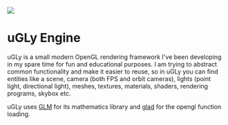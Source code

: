 ![](https://www.dropbox.com/s/pyg0andmpovvkhx/ued1.jpg?dl=1)

# uGLy Engine
uGLy is a small modern OpenGL rendering framework I've been developing in my spare time for fun and educational purposes.
I am trying to abstract common functionality and make it easier to reuse, so in uGLy you can find entities like a scene, camera (both FPS and orbit cameras), lights (point light, directional light), meshes, textures, materials, shaders, rendering programs, skybox etc.

uGLy uses [GLM](https://glm.g-truc.net) for its mathematics library and [glad](https://github.com/Dav1dde/glad) for the opengl function loading.
